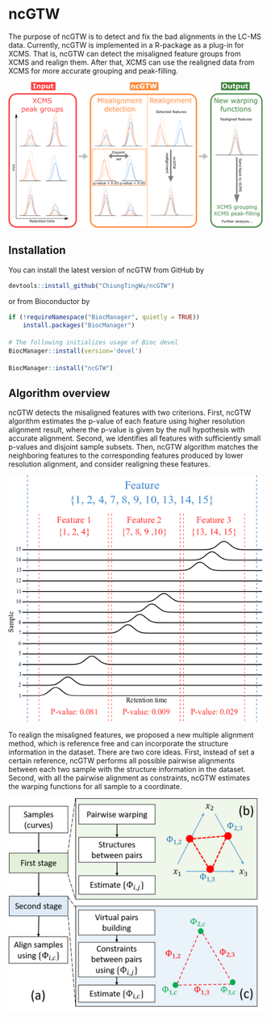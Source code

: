 ncGTW
=====

The purpose of ncGTW is to detect and fix the bad alignments in the
LC-MS data. Currently, ncGTW is implemented in a R-package as a plug-in
for XCMS. That is, ncGTW can detect the misaligned feature groups from
XCMS and realign them. After that, XCMS can use the realigned data from
XCMS for more accurate grouping and peak-filling.

![Overview of ncGTW](img/XCMS_ncGTW.png)

Installation
------------

You can install the latest version of ncGTW from GitHub by

``` r
devtools::install_github("ChiungTingWu/ncGTW")
```

or from Bioconductor by

``` r
if (!requireNamespace("BiocManager", quietly = TRUE))
    install.packages("BiocManager")

# The following initializes usage of Bioc devel
BiocManager::install(version='devel')

BiocManager::install("ncGTW")
```

Algorithm overview
------------------

ncGTW detects the misaligned features with two criterions. First, ncGTW
algorithm estimates the p-value of each feature using higher resolution
alignment result, where the p-value is given by the null hypothesis with
accurate alignment. Second, we identifies all features with sufficiently
small p-values and disjoint sample subsets. Then, ncGTW algorithm
matches the neighboring features to the corresponding features produced
by lower resolution alignment, and consider realigning these features.

![Misalignment detection](img/mis_det.png)

To realign the misaligned features, we proposed a new multiple alignment
method, which is reference free and can incorporate the structure
information in the dataset. There are two core ideas. First, instead of
set a certain reference, ncGTW performs all possible pairwise alignments
between each two sample with the structure information in the dataset.
Second, with all the pairwise alignment as constraints, ncGTW estimates
the warping functions for all sample to a coordinate.

![ncGTW alignment](img/ncGTW.png)
